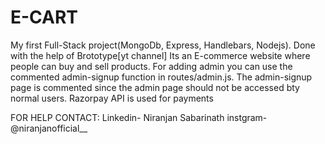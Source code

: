 # E-CART
My first Full-Stack project(MongoDb, Express, Handlebars, Nodejs). 
Done with the help of Brototype[yt channel] 
Its an E-commerce website where people can buy and sell products. 
For adding admin you can use the commented admin-signup function in routes/admin.js. 
The admin-signup page is commented since the admin page should not be accessed bty normal users. 
Razorpay API is used for payments

FOR HELP CONTACT:
             Linkedin- Niranjan Sabarinath
             instgram- @niranjanofficial__

